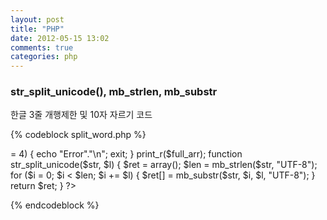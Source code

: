 ```yaml
---
layout: post
title: "PHP"
date: 2012-05-15 13:02
comments: true
categories: php
---
```


### str_split_unicode(), mb_strlen, mb_substr

한글 3줄 개행제한 및 10자 자르기 코드

{% codeblock split_word.php %}
<?
$Val1     = "가나다라마바사아아아아아\n아자차카야제커거\n미나다가라서여";
$word     = split("\n", $Val1);
$arr_cnt  = count($word);
$full_arr = array();

for ($i = 0; $i <= $arr_cnt-1; $i++) {
  $str = str_split_unicode($word[$i], 10);

  if ($full_arr) {
    $full_arr = array_merge((array)$full_arr, (array)$str);
  }
  else {
    $full_arr = array_merge((array)$str);
  }
}

if (count($full_arr) >= 4) {
  echo "Error"."\n";
  exit;
}

print_r($full_arr);

function str_split_unicode($str, $l) {
  $ret = array();
  $len = mb_strlen($str, "UTF-8");

  for ($i = 0; $i < $len; $i += $l) {
    $ret[] = mb_substr($str, $i, $l, "UTF-8");
  }

  return $ret;
}
?>
{% endcodeblock %}
